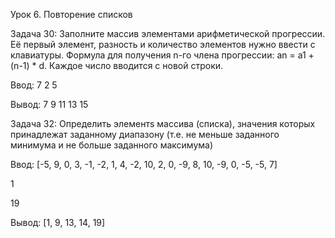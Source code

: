 Урок 6. Повторение списков



Задача 30:  Заполните массив элементами арифметической прогрессии. Её первый элемент, разность и количество элементов нужно ввести с клавиатуры. Формула для получения n-го члена прогрессии: an = a1 + (n-1) * d.
Каждое число вводится с новой строки.

Ввод: 7 2 5

Вывод: 7 9 11 13 15

Задача 32: Определить элементs массива (списка), значения которых принадлежат заданному диапазону (т.е. не меньше заданного минимума и не больше заданного максимума)

Ввод: [-5, 9, 0, 3, -1, -2, 1, 4, -2, 10, 2, 0, -9, 8, 10, -9, 0, -5, -5, 7]

1

19

Вывод: [1, 9, 13, 14, 19]